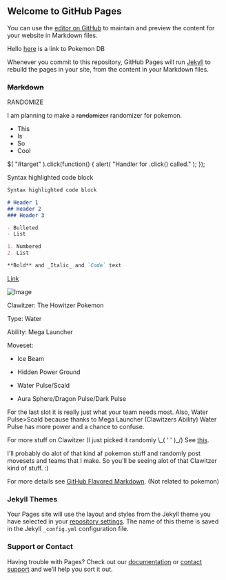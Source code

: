 <script src="https://code.jquery.com/jquery-3.2.1.min.js"></script>
<script>$.fn.randomize = function(selector){
    var $elems = selector ? $(this).find(selector) : $(this).children(),
        $parents = $elems.parent();

    $parents.each(function(){
        $(this).children(selector).sort(function(){
            return Math.round(Math.random()) - 0.5;
        // }). remove().appendTo(this); // 2014-05-24: Removed `random` but leaving for reference. See notes under 'ANOTHER EDIT'
        }).detach().appendTo(this);
    });

    return this;
};
$('ul').randomize();
</script>
 
<div id="text"></div>

## Welcome to GitHub Pages

You can use the [editor on GitHub](https://github.com/CyberRyder/randomizer/edit/master/README.md) to maintain and preview the content for your website in Markdown files.

Hello [here](https://pokemondb.net/news/260/new-sword-shield-trailer-reveals-galarian-forms-and-rivals#news-continue) is a link to Pokemon DB

Whenever you commit to this repository, GitHub Pages will run [Jekyll](https://jekyllrb.com/) to rebuild the pages in your site, from the content in your Markdown files.

### ~~Markdown~~ 

<div id="target">RANDOMIZE</div>


I am planning to make a ~~randamizer~~ randomizer for pokemon.
- This
- Is
- So
- Cool


<scrip>$( "#target" ).click(function() {
  alert( "Handler for .click() called." );
});
</script>

Syntax highlighted code block

```markdown
Syntax highlighted code block

# Header 1
## Header 2
### Header 3

- Bulleted
- List

1. Numbered
2. List

**Bold** and _Italic_ and `Code` text

```

[Link](url)

![Image](https://img.pokemondb.net/artwork/vector/clawitzer.png)

Clawitzer: The Howitzer Pokemon

Type: Water

Ability: Mega Launcher

Moveset:

- Ice Beam

- Hidden Power Ground

- Water Pulse/Scald

- Aura Sphere/Dragon Pulse/Dark Pulse

For the last slot it is really just what your team needs most. Also, Water Pulse>Scald because thanks to Mega Launcher (Clawitzers Ability) Water Pulse has more power and a chance to confuse.

For more stuff on Clawitzer (I just picked it randomly \\\_( ' ' )\_/) See [this](https://pokemondb.net/pokedex/clawitzer).

I'll probably do alot of that kind af pokemon stuff and randomly post movesets and teams that I make. So you'll be seeing alot of that Clawitzer kind of stuff. :)

For more details see [GitHub Flavored Markdown](https://guides.github.com/features/mastering-markdown/). (Not related to pokemon)

### Jekyll Themes

Your Pages site will use the layout and styles from the Jekyll theme you have selected in your [repository settings](https://github.com/CyberRyder/randomizer/settings). The name of this theme is saved in the Jekyll `_config.yml` configuration file.

### Support or Contact

Having trouble with Pages? Check out our [documentation](https://help.github.com/categories/github-pages-basics/) or [contact support](https://github.com/contact) and we’ll help you sort it out.
